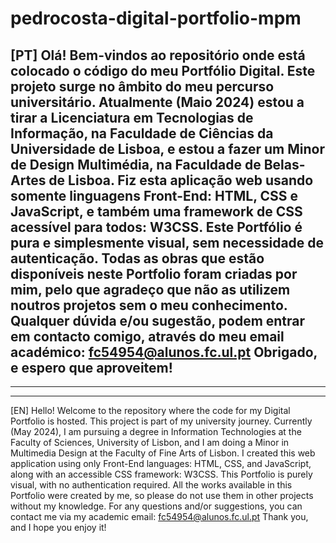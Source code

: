# pedrocosta-digital-portfolio-mpm
[PT]
Olá!
Bem-vindos ao repositório onde está colocado o código do meu Portfólio Digital.
Este projeto surge no âmbito do meu percurso universitário. Atualmente (Maio 2024) estou a tirar a Licenciatura em Tecnologias de Informação, na Faculdade de Ciências da Universidade de Lisboa, e estou a fazer um Minor de Design Multimédia, na Faculdade de Belas-Artes de Lisboa.
Fiz esta aplicação web usando somente linguagens Front-End: HTML, CSS e JavaScript, e também uma framework de CSS acessível para todos: W3CSS.
Este Portfólio é pura e simplesmente visual, sem necessidade de autenticação. Todas as obras que estão disponíveis neste Portfolio foram criadas por mim, pelo que agradeço que não as utilizem noutros projetos sem o meu conhecimento.
Qualquer dúvida e/ou sugestão, podem entrar em contacto comigo, através do meu email académico: fc54954@alunos.fc.ul.pt
Obrigado, e espero que aproveitem!
---------------------------------------------------------------------------------------------------------------------
---------------------------------------------------------------------------------------------------------------------
---------------------------------------------------------------------------------------------------------------------
[EN]
Hello!
Welcome to the repository where the code for my Digital Portfolio is hosted.
This project is part of my university journey. Currently (May 2024), I am pursuing a degree in Information Technologies at the Faculty of Sciences, University of Lisbon, and I am doing a Minor in Multimedia Design at the Faculty of Fine Arts of Lisbon.
I created this web application using only Front-End languages: HTML, CSS, and JavaScript, along with an accessible CSS framework: W3CSS.
This Portfolio is purely visual, with no authentication required. All the works available in this Portfolio were created by me, so please do not use them in other projects without my knowledge.
For any questions and/or suggestions, you can contact me via my academic email: fc54954@alunos.fc.ul.pt
Thank you, and I hope you enjoy it!
